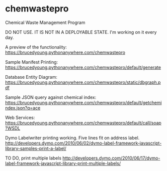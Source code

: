 # chemwastepro
Chemical Waste Management Program

 DO NOT USE. IT IS NOT IN A DEPLOYABLE STATE. I'm working on it every day.
  
 A preview of the functionality: https://brucedyoung.pythonanywhere.com/chemwastepro
  
 Sample Manifest Printing: https://brucedyoung.pythonanywhere.com/chemwastepro/default/generate
 
 Database Entity Diagram: https://brucedyoung.pythonanywhere.com/chemwastepro/static/dbgraph.pdf
 
 Sample JSON query against chemical index: https://brucedyoung.pythonanywhere.com/chemwastepro/default/getchemindex.json?q=ace
 
 Web Services: https://brucedyoung.pythonanywhere.com/chemwastepro/default/call/soap?WSDL
 
 Dymo Labelwriter printing working. Five lines fit on address label.
 http://developers.dymo.com/2010/06/02/dymo-label-framework-javascript-library-samples-print-a-label/
 
 TO DO, print multiple labels
 http://developers.dymo.com/2010/06/17/dymo-label-framework-javascript-library-print-multiple-labels/
 
 
 
